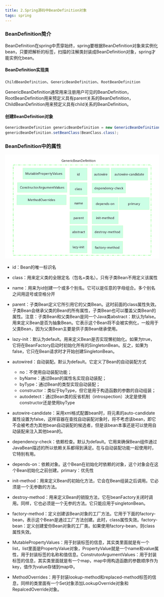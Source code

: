 ```yaml
---
title: 2.Spring源码中BeanDefinition对象
tags: spring
---
```


### BeanDefinition简介

BeanDefinition在spring中贯穿始终，spring要根据BeanDefinition对象来实例化bean，只要把解析的标签，扫描的注解类封装成BeanDefinition对象，spring才能实例化bean。

#### BeanDefinition实现类

`ChildBeanDefinition`、`GenericBeanDefinition`、`RootBeanDefinition`

GenericBeanDefinition通常用来注册用户可见的BeanDefinition，RootBeanDefinition用来预定义具有parent关系的BeanDefinition，ChildBeanDefinition用来预定义具有child关系的BeanDefinition。

#### 创建BeanDefinition对象

```java
GenericBeanDefinition genericBeanDefinition = new GenericBeanDefinition();
genericBeanDefinition.setBeanClass(BeanClass.class);
```

### BeanDefinition中的属性

![GenericBeanDefinition](/img/spring/GenericBeanDefinition.jpg)

- id：Bean的唯一标识名
- class：用来定义类的全限定名（包名+类名）。只有子类Bean不用定义该属性
- name：用来为id创建一个或多个别名。它可以是任意的字母组合。多个别名之间用逗号或空格分开
- parent：子类Bean定义它所引用它的父类Bean。这时前面的class属性失效。子类Bean会继承父类的Bean的所有属性，子类Bean也可以覆盖父类Bean的属性。注意：子类Bean和父类Bean是同一个Java类abstract：默认为false。用来定义Bean是否为抽象Bean。它表示这个Bean将不会被实例化，一般用于父类Bean，因为父类Bean主要是供子类Bean继承使用。
- lazy-init：默认为default。用来定义Bean是否实现懒初始化。如果为true，它将在BeanFactory启动时初始化所有的SingletonBean。反之，如果为false，它只在Bean请求时才开始创建SingletonBean。
- autowired：自动装配。默认为default。它定义了Bean的自动装配方式    
  - no：不使用自动装配功能；    
  - byName：通过Bean的属性名实现自动装配；   
  - byType：通过Bean的类型实现自动装配；    
  - constructor：类似于byType，但它是用于构造函数的参数的自动组装；    
  - autodetect：通过Bean类的反省机制（introspection）决定是使用constructor还是使用byType

- autowire-candidate：采用xml格式配置bean时，将<bean/>元素的auto-candidate属性设置为false，这样容器在查找自动装配对象时，将不考虑该bean，即它不会被考虑为其他bean自动装配的候选者，但是该bean本事还是可以使用自动装配来注入其他bean的。
- dependency-check：依赖检查。默认为default。它用来确保Bean组件通过JavaBean描述的所以依赖关系都得到满足。在与自动装配功能一起使用时，它特别有用。
- depends-on：依赖对象。这个Bean在初始化时依赖的对象，这个对象会在这个Bean初始化之前创建。primary：优先性
- init-method：用来定义Bean的初始化方法，它会在Bean组装之后调用。它必须是一个无参数的方法。
- destroy-method：用来定义Bean的销毁方法，它在beanFactory关闭时调用。同样，它也必须是一个无参的方法。它只能应用于singletonBean。
- factory-method：定义创建该Bean对象的工厂方法。它用于下面的factory-bean，表示这个Bean是通过工厂方法创建。此时，class属性失效。factory-bean：定义创建爱你Bean对象的工厂类。如果使用factory-bean，则class属性失效。
- MutablePropertyValues：用于封装<property>标签的信息，其实类里面就是有一个list，list里面是PropertyValue对象，PropertyValue就是一个name和value属性，用于封装<property>标签的名称和值信息。ConstrutorArgumentValues：用于封装<constructor-arg>标签的信息，其实类里面就是有一个map，map中用构造函数的参数顺序作为key，值作为value存储到map中。
- MethodOverrides：用于封装lookup-method和replaced-method标签的信息，同样的类里面有一个Set对象添加LookupOverride对象和RepalcedOverride对象。